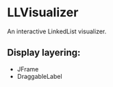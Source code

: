 # LLVisualizer
An interactive LinkedList visualizer.

## Display layering:
- JFrame
- DraggableLabel
